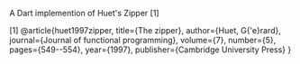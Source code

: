 A Dart implemention of Huet's Zipper [1]

[1] @article{huet1997zipper,
  title={The zipper},
  author={Huet, G{\'e}rard},
  journal={Journal of functional programming},
  volume={7},
  number={5},
  pages={549--554},
  year={1997},
  publisher={Cambridge University Press}
}
